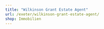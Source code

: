 ```yaml
---
title: "Wilkinson Grant Estate Agent"
url: /exeter/wilkinson-grant-estate-agent/
shop: Immobilien
---
```


